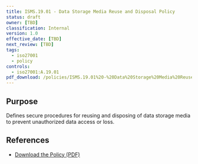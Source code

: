 ```yaml
---
title: ISMS.19.01 - Data Storage Media Reuse and Disposal Policy
status: draft
owner: [TBD]
classification: Internal
version: 1.0
effective_date: [TBD]
next_review: [TBD]
tags:
  - iso27001
  - policy
controls:
  - iso27001:A.19.01
pdf_download: /policies/ISMS.19.01%20-%20Data%20Storage%20Media%20Reuse%20and%20Disposal%20Policy.pdf
---
```


## Purpose
Defines secure procedures for reusing and disposing of data storage media to prevent unauthorized data access or loss.

## References
- [Download the Policy (PDF)](/policies/ISMS.19.01%20-%20Data%20Storage%20Media%20Reuse%20and%20Disposal%20Policy.pdf)
